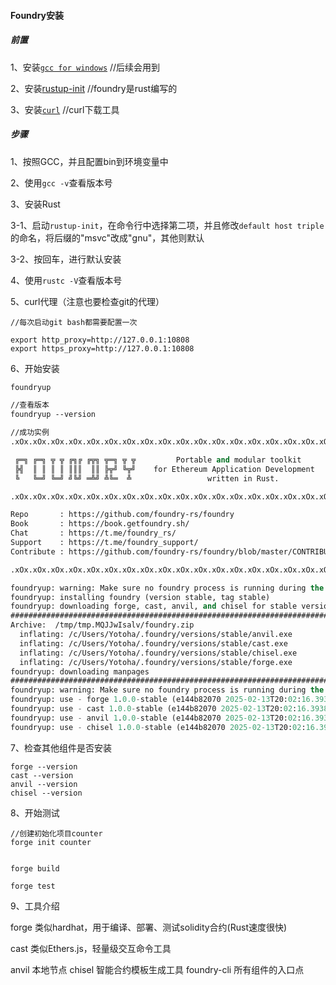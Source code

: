 #### Foundry安装

##### 前置


1、安装[`gcc for windows`](https://sourceforge.net/)   //后续会用到

2、安装[rustup-init](https://www.rust-lang.org/zh-CN/)  //foundry是rust编写的

3、安装[`curl`](https://curl.se/)  //curl下载工具

##### 步骤

1、按照GCC，并且配置bin到环境变量中

2、使用`gcc -v`查看版本号

3、安装Rust

3-1、启动`rustup-init`，在命令行中选择第二项，并且修改`default host triple`的命名，将后缀的"msvc"改成"gnu"，其他则默认

3-2、按回车，进行默认安装

4、使用`rustc -V`查看版本号

5、curl代理（注意也要检查git的代理）

```
//每次启动git bash都需要配置一次

export http_proxy=http://127.0.0.1:10808
export https_proxy=http://127.0.0.1:10808
```

6、开始安装

```cl
foundryup

//查看版本
foundryup --version

//成功实例
.xOx.xOx.xOx.xOx.xOx.xOx.xOx.xOx.xOx.xOx.xOx.xOx.xOx.xOx.xOx.xOx.xOx.xOx

 ╔═╗ ╔═╗ ╦ ╦ ╔╗╔ ╔╦╗ ╦═╗ ╦ ╦         Portable and modular toolkit
 ╠╣  ║ ║ ║ ║ ║║║  ║║ ╠╦╝ ╚╦╝    for Ethereum Application Development
 ╚   ╚═╝ ╚═╝ ╝╚╝ ═╩╝ ╩╚═  ╩                 written in Rust.

.xOx.xOx.xOx.xOx.xOx.xOx.xOx.xOx.xOx.xOx.xOx.xOx.xOx.xOx.xOx.xOx.xOx.xOx

Repo       : https://github.com/foundry-rs/foundry
Book       : https://book.getfoundry.sh/
Chat       : https://t.me/foundry_rs/
Support    : https://t.me/foundry_support/
Contribute : https://github.com/foundry-rs/foundry/blob/master/CONTRIBUTING.md

.xOx.xOx.xOx.xOx.xOx.xOx.xOx.xOx.xOx.xOx.xOx.xOx.xOx.xOx.xOx.xOx.xOx.xOx

foundryup: warning: Make sure no foundry process is running during the install process!
foundryup: installing foundry (version stable, tag stable)
foundryup: downloading forge, cast, anvil, and chisel for stable version
######################################################################## 100.0%
Archive:  /tmp/tmp.MQJJwIsalv/foundry.zip
  inflating: /c/Users/Yotoha/.foundry/versions/stable/anvil.exe
  inflating: /c/Users/Yotoha/.foundry/versions/stable/cast.exe
  inflating: /c/Users/Yotoha/.foundry/versions/stable/chisel.exe
  inflating: /c/Users/Yotoha/.foundry/versions/stable/forge.exe
foundryup: downloading manpages
######################################################################## 100.0%
foundryup: warning: Make sure no foundry process is running during the install process!
foundryup: use - forge 1.0.0-stable (e144b82070 2025-02-13T20:02:16.393821500Z)
foundryup: use - cast 1.0.0-stable (e144b82070 2025-02-13T20:02:16.393821500Z)
foundryup: use - anvil 1.0.0-stable (e144b82070 2025-02-13T20:02:16.393821500Z)
foundryup: use - chisel 1.0.0-stable (e144b82070 2025-02-13T20:02:16.393821500Z)

```

7、检查其他组件是否安装

```
forge --version
cast --version
anvil --version
chisel --version
```

8、开始测试

```
//创建初始化项目counter
forge init counter


forge build

forge test
```

9、工具介绍

forge 类似hardhat，用于编译、部署、测试solidity合约(Rust速度很快)

cast 类似Ethers.js，轻量级交互命令工具

anvil 本地节点
chisel  智能合约模板生成工具
foundry-cli  所有组件的入口点



